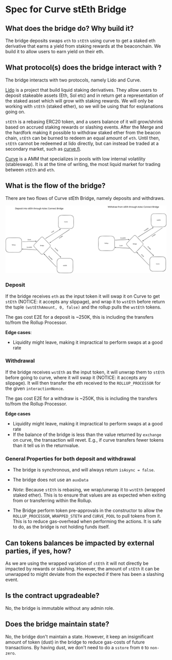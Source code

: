 # Spec for Curve stEth Bridge

## What does the bridge do? Why build it?
The bridge deposits swaps `eth` to `stEth` using curve to get a staked eth derivative that earns a yield from staking rewards at the beaconchain. We build it to allow users to earn yield on their eth. 

## What protocol(s) does the bridge interact with ?

The bridge interacts with two protocols, namely Lido and Curve.

[Lido](https://lido.fi/) is a project that build liquid staking derivatives. They allow users to deposit stakeable assets (Eth, Sol etc) and in return get a representation of the staked asset which will grow with staking rewards. We will only be working with `stEth` (staked ether), so we will be using that for explanations going on. 

`stEth` is a rebasing ERC20 token, and a users balance of it will grow/shrink based on accrued staking rewards or slashing events. After the Merge and the hardfork making it possible to withdraw staked ether from the beacon chain, `stEth` can be burned to redeem an equal amount of `eth`. Until then, `stEth` cannot be redeemed at lido directly, but can instead be traded at a secondary market, such as [curve.fi](https://curve.fi/steth).

[Curve](https://curve.fi/) is a AMM that specializes in pools with low internal volatility (stableswap). It is at the time of writing, the most liquid market for trading between `stEth` and `eth`.

## What is the flow of the bridge?
There are two flows of Curve stEth Bridge, namely deposits and withdraws. 

![Lido flows](./CurveStethBridge.svg)

### Deposit 
If the bridge receives `eth` as the input token it will swap it on Curve to get `stEth` (NOTICE: it accepts any slippage), and wrap it to `wstEth` before return the tuple `(wstEthAmount, 0, false)` and the rollup pulls the `wstEth` tokens.

The gas cost E2E for a deposit is ~250K, this is including the transfers to/from the Rollup Processor.

**Edge cases**:
- Liquidity might leave, making it impractical to perform swaps at a good rate

### Withdrawal
If the bridge receives `wstEth` as the input token, it will unwrap them to `stEth` before going to curve, where it will swap it (NOTICE: it accepts any slippage). It will then transfer the eth received to the `ROLLUP_PROCESSOR` for the given `interactionNonce`. 

The gas cost E2E for a withdraw is ~250K, this is including the transfers to/from the Rollup Processor.

**Edge cases**
- Liquidity might leave, making it impractical to perform swaps at a good rate
- If the balance of the bridge is less than the value returned by `exchange` on curve, the transaction will revet. E.g., if curve transfers fewer tokens than it tell us in the returnvalue. 

### General Properties for both deposit and withdrawal
- The bridge is synchronous, and will always return `isAsync = false`.

- The bridge does not use an `auxData`

- *Note*: Because `stEth` is rebasing, we wrap/unwrap it to `wstEth` (wrapped staked ether). This is to ensure that values are as expected when exiting from or transferring within the Rollup.

- The Bridge perform token pre-approvals in the constructor to allow the `ROLLUP_PROCESSOR`, `WRAPPED_STETH` and `CURVE_POOL` to pull tokens from it. This is to reduce gas-overhead when performing the actions. It is safe to do, as the bridge is not holding funds itself.

## Can tokens balances be impacted by external parties, if yes, how?
As we are using the wrapped variation of `stEth` it will not directly be impacted by rewards or slashing. However, the amount of `stEth` it can be unwrapped to might deviate from the expected if there has been a slashing event.

## Is the contract upgradeable?
No, the bridge is immutable without any admin role.

## Does the bridge maintain state?
No, the bridge don't maintain a state. However, it keep an insignificant amount of token (dust) in the bridge to reduce gas-costs of future transactions. By having dust, we don't need to do a `sstore` from `0` to `non-zero`.